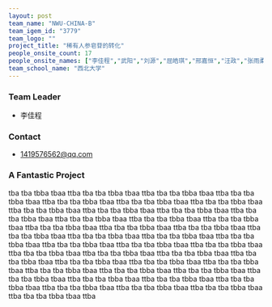 ```yaml
---
layout: post
team_name: "NWU-CHINA-B"
team_igem_id: "3779"
team_logo: ""
project_title: "稀有人参皂苷的转化"
people_onsite_count: 17
people_onsite_names: ["李佳程","武阳","刘源","屈皓琪","邢嘉恒","汪政","张雨柔","付健铭","袁博韬","李浩","吴昊坤","李智杰","马宇欣","常泽文","牛子阳","王盼","马沛"]
team_school_name: "西北大学"
---
```



### Team Leader
* 李佳程

### Contact
* 1419576562@qq.com

### A Fantastic Project

tba tba tbba tbaa ttba tba tba tbba tbaa ttba tba tba tbba tbaa ttba tba tba tbba tbaa ttba tba tba tbba tbaa ttba tba tba tbba tbaa ttba tba tba tbba tbaa ttba tba tba tbba tbaa ttba tba tba tbba tbaa ttba tba tba tbba tbaa ttba tba tba tbba tbaa ttba tba tba tbba tbaa ttba tba tba tbba tbaa ttba tba tba tbba tbaa ttba tba tba tbba tbaa ttba tba tba tbba tbaa ttba tba tba tbba tbaa ttba tba tba tbba tbaa ttba tba tba tbba tbaa ttba tba tba tbba tbaa ttba tba tba tbba tbaa ttba tba tba tbba tbaa ttba tba tba tbba tbaa ttba tba tba tbba tbaa ttba tba tba tbba tbaa ttba tba tba tbba tbaa ttba tba tba tbba tbaa ttba tba tba tbba tbaa ttba tba tba tbba tbaa ttba tba tba tbba tbaa ttba tba tba tbba tbaa ttba tba tba tbba tbaa ttba tba tba tbba tbaa ttba tba tba tbba tbaa ttba tba tba tbba tbaa ttba tba tba tbba tbaa ttba tba tba tbba tbaa ttba tba tba tbba tbaa ttba tba tba tbba tbaa ttba tba tba tbba tbaa ttba tba tba tbba tbaa ttba tba tba tbba tbaa ttba 
